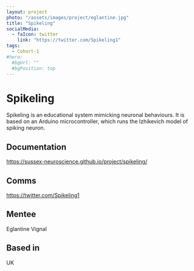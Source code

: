 ```yaml
---
layout: project
photo: "/assets/images/project/eglantine.jpg"
title: "Spikeling"
socialMedia:
  - faIcon: twitter
    link: "https://twitter.com/Spikeling1"
tags:
  - Cohort-1
#hero:
  #bgUrl: ""
  #bgPosition: top
---
```


# Spikeling

Spikeling is an educational system mimicking neuronal behaviours. It is based on an Arduino microcontroller, which runs the Izhikevich model of spiking neuron. 

## Documentation

https://sussex-neuroscience.github.io/project/spikeling/

## Comms

https://twitter.com/Spikeling1

## Mentee

Eglantine Vignal

## Based in

UK
